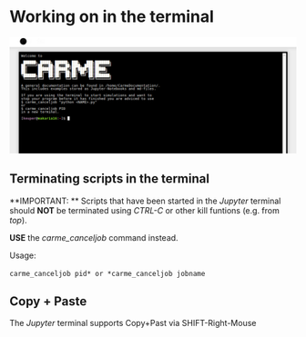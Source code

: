 
# Working on in the terminal

![terminal](Images/entry-shell.png)

## Terminating scripts in the terminal
**IMPORTANT: ** Scripts that have been started in the *Jupyter* terminal should **NOT** be terminated using *CTRL-C* or other kill funtions (e.g. from *top*).

**USE** the *carme_canceljob* command instead.

Usage:

``carme_canceljob pid* or *carme_canceljob jobname``

## Copy + Paste
The *Jupyter* terminal supports Copy+Past via SHIFT-Right-Mouse

